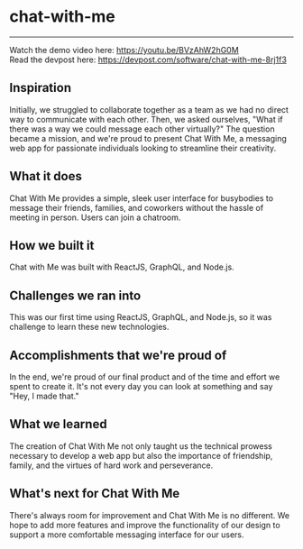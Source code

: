 # chat-with-me
---
Watch the demo video here: https://youtu.be/BVzAhW2hG0M       
Read the devpost here: https://devpost.com/software/chat-with-me-8rj1f3

## Inspiration
Initially, we struggled to collaborate together as a team as we had no direct way to communicate with each other. Then, we asked ourselves, "What if there was a way we could message each other virtually?" The question became a mission, and we're proud to present Chat With Me, a messaging web app for passionate individuals looking to streamline their creativity.
## What it does
Chat With Me provides a simple, sleek user interface for busybodies to message their friends, families, and coworkers without the hassle of meeting in person. Users can join a chatroom.
## How we built it
Chat with Me was built with ReactJS, GraphQL, and Node.js. 
## Challenges we ran into
This was our first time using ReactJS, GraphQL, and Node.js, so it was challenge to learn these new technologies. 
## Accomplishments that we're proud of
In the end, we're proud of our final product and of the time and effort we spent to create it. It's not every day you can look at something and say "Hey, I made that."
## What we learned
The creation of Chat With Me not only taught us the technical prowess necessary to develop a web app but also the importance of friendship, family, and the virtues of hard work and perseverance. 
## What's next for Chat With Me
There's always room for improvement and Chat With Me is no different. We hope to add more features and improve the functionality of our design to support a more comfortable messaging interface for our users.
